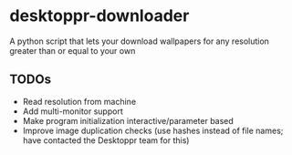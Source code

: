 desktoppr-downloader
====================

A python script that lets your download wallpapers for any resolution greater than or equal to your own

TODOs
-----
* Read resolution from machine
* Add multi-monitor support
* Make program initialization interactive/parameter based
* Improve image duplication checks (use hashes instead of file names; have contacted the Desktoppr team for this)